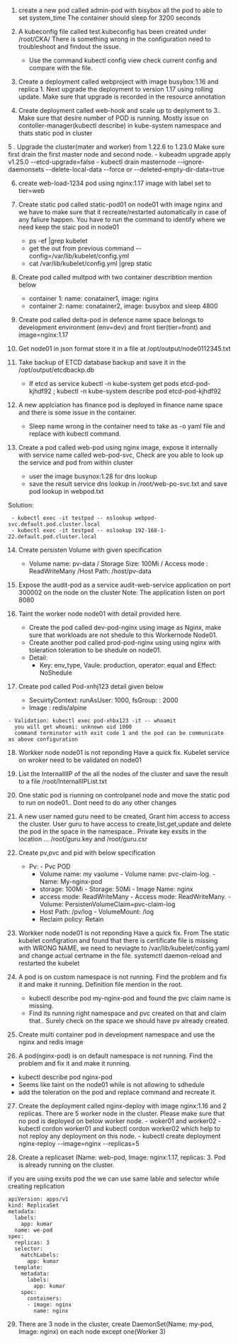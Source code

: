 1. create a new pod called admin-pod with bisybox all the pod to able to set system_time
   The container should sleep for 3200 seconds
   
2. A kubeconfig file called test.kubeconfig has been created under /root/CKA/ 
   There is something wrong in the configuration need to troubleshoot and findout the issue. 
    
   - Use the command kubectl config view check current config and compare with the file. 
    
3. Create a deployment called webproject with image busybox:1.16 and replica 1. Next upgrade the deployment to version 1.17 using rolling update. 
   Make sure that upgrade is recorded in the resource annotation 
   
4. Create deployment called web-hook and scale up to deplyment to 3.. Make sure that desire number of POD is running. 
   Mostly issue on contoller-manager(kubectl describe) in kube-system namespace and thats static pod in cluster 
   
5 . Upgrade the cluster(mater and worker) from 1.22.6 to 1.23.0 Make sure first drain the first master node and second node.
    -  kubeadm upgrade apply v1.25.0 --etcd-upgrade=false 
    -  kubectl drain masternode --ignore-daemonsets --delete-local-data --force or --deleted-empty-dir-data=true

6. create web-load-1234 pod using nginx:1.17 image with label set to tier=web 

7. Create static pod called static-pod01 on node01 with image nginx and we have to make sure that it recreate/restarted automatically in case of any faliure  happen. 
You have to run the command to identify where we need keep the staic pod in node01
   - ps -ef |grep kubelet
   - get the out from previous command --config=/var/lib/kubelet/config.yml  
   - cat /var/lib/kubelet/config.yml |grep static
8.  Create pod called multpod with two container describtion mention below 
    - container 1: name: conatainer1, image: nginx 
    - container 2: name: conatainer2, image: busybox and sleep 4800 

9. Create pod called delta-pod in defence name space belongs to development environment (env=dev) and front tier(tier=front) and image=nginx:1.17

10. Get node01 in json format store it in a file at /opt/output/node0112345.txt

11. Take backup of ETCD database backup and save it in the /opt/output/etcdbackp.db

    - If etcd as service kubectl -n kube-system get pods etcd-pod-kjhdf92 ; kubectl -n kube-system describe pod etcd-pod-kjhdf92  
12. A new applciation has finance pod is deployed in finance name space and there is some issue in the container. 
    
      - Sleep name wrong in the container need to take as -o yaml file and replace with kubectl command. 

13. Create a pod called web-pod using nginx image, expose it internally with service name called web-pod-svc, Check are you able to look up the service and pod from within cluster
      
       - user the image busynox:1.28 for dns lookup 
       - save the result service dns lookup in /root/web-po-svc.txt and save pod lookup in webpod.txt

Solution: 
    
     - kubectl exec -it testpod -- nslookup webpod-svc.default.pod.cluster.local 
     - kubectl exec -it testpod -- nslookup 192-168-1-22.default.pod.cluster.local 
 14. Create persisten Volume with given specification 
 
     - Volume name: pv-data / Storage Size: 100Mi / Access mode : ReadWriteMany /Host Path: /host/pv-data

15. Expose the audit-pod as a service audit-web-service application on port 300002 on the node on the cluster Note: The application listen on port 8080  

16. Taint the worker node  node01 with detail provided here.  

     - Create the pod called   dev-pod-nginx using image as Nginx, make sure that workloads are not shedule to this Workernode Node01. 
     - Create another pod called prod-pod-nginx using using nginx with toleration toleration to be shedule on node01. 
     - Detail:
        - Key: env_type, Vaule: production, operator: equal and Effect: NoShedule
 17. Create pod called Pod-xnhj123 detail given below
   
        - SecuirtyContext: runAsUser: 1000, fsGroup: : 2000 
        - Image : redis/alpine   

    - Validation: kubectl exec pod-xhbx123 -it -- whoamit
      you will get whoami: unknown uid 1000 
      command terminator with exit code 1 and the pod can be communicate as above configuration
          
 18. Workker node node01 is not reponding Have a quick fix.   Kubelet service on wroker need to be validated on node01

 19. List the InternallIIP  of the all the nodes of the cluster and save the result to a file /root/InternallIPList.txt
 
 20. One static pod is riunning on controlpanel node and move the static pod to run on node01.. Dont need to do any other changes 

 21. A new user named guru need to be created, Grant him access to access the cluster. User guru to have access to create,list,get,update and delete the pod in the space in the namespace.. Private key exsits in the location ... /root/guru.key and /root/guru.csr

22. Create pv,pvc and pid with below specification 
    
    - Pv:                         - Pvc                            POD
      - Volume name: my vaolume     - Volume name: pvc-claim-log.    - Name: My-nginx-pod
      - storage: 100Mi              - Storage: 50Mi                  - Image Name: nginx
      - access mode: ReadWriteMany  - Access mode: ReadWriteMany.    - Volume: PersistenVolumeClaim=pvc-claim-log
      - Host Path: /pv/log                                           - VolumeMount: /log
      - Reclaim policy: Retain  
23. Workker node node01 is not reponding Have a quick fix.  From The static kubelet configration and found that there is certificate file is missing with WRONG NAME, we need to neviagte to /var/lib/kubelet/config.yaml and change actual certname in the file.  systemctl daemon-reload and restarted the kubelet

24. A pod is on custom namespace is not running. Find the problem and fix it and make it running. 
    Definition file mention in the root. 
    
    - kubectl describe pod my-nginx-pod and found the pvc claim name is missing. 
    - Find its running right namespace and pvc created on that and claim that.. Surely check on the space we should have pv already created. 
25. Create multi container pod in development namespace and use the nginx and redis image  
26. A pod(nginx-pod) is on default namespace is not running. Find the problem and fix it and make it running.

   - kubectl describe pod nginx-pod 
   - Seems like taint on the node01 while is not allowing to sdhedule 
   - add the toleration on the pod and replace command and recreate it. 

27. Create the deployment called nginx-deploy with image nginx:1.16 and 2 replicas. There are 5 worker node in the cluster. Please make sure that no pod is deployed on below worker node. 
        - woker01 and worker02
        - kubectl cordon worker01 and kubectl cordon worker02 which help to not reploy any deployment on this node. 
        - kubectl create deployment nginx-reploy --image=nginx --replicas=5

28. Create a replicaset (Name: web-pod, Image: nginx:1.17, replicas: 3. Pod is already running on the cluster. 

if you are using exsits pod the we can use same lable and selector while creating replication 

```
apiVersion: apps/v1
kind: ReplicaSet
metadata:
  labels:
    app: kumar
  name: we-pod
spec:
  replicas: 3
  selector:
    matchLabels:
      app: kumar
  template:
    metadata:
      labels:
        app: kumar
    spec:
      containers:
      - image: nginx
        name: nginx
```
29. There are 3 node in the cluster, create DaemonSet(Name: my-pod, Image: nginx) on each node except one(Worker 3)
